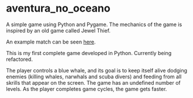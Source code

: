 # aventura_no_oceano
A simple game using Python and Pygame. The mechanics of the game is inspired by an old game called Jewel Thief. 

An example match can be seen <a href = "https://www.youtube.com/watch?v=cumRWPPtDGs">here</a>.

This is my first complete game developed in Python. Currently being refactored.

The player controls a blue whale, and its goal is to keep itself alive dodging enemies 
(killing whales, narwhals and scuba divers) and feeding from all skrills that appear on the screen. 
The game has an undefined number of levels. As the player completes game cycles, the game gets faster. 
